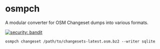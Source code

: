 # osmpch

A modular converter for OSM Changeset dumps into various formats.

[![security: bandit](https://img.shields.io/badge/security-bandit-yellow.svg)](https://github.com/PyCQA/bandit)

`osmpch changeset /path/to/changesets-latest.osm.bz2 --writer sqlite`

